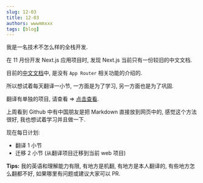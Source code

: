```yaml
---
slug: 12-03
title: 12-03
authors: wwwmmxxx
tags: [blog]
---
```


我是一名技术不怎么样的全栈开发.

在 11 月份开发 Next.js 应用项目时, 发现 Next.js 当前只有一份较旧的中文文档.

目前的[中文文档](https://www.nextjs.cn/docs/getting-started)中, 是没有 `App Router` 相关功能的介绍的.

所以想试着每天翻译一小节, 一方面是为了学习, 另一方面也是为了巩固.

翻译有单独的项目, 请查看 => [点击查看](https://github.com/Wwwmmxxx/nextjs-doc-cn).

上周看到 Github 中有中国朋友是把 Markdown 直接放到网页中的, 感觉这个方法很好, 我也想试着学习并且做一下.

现在每日计划:

- 翻译 1 小节
- 迁移 2 小节 (从翻译项目迁移到当前 web 项目)

**Tips:** 我的英语和理解能力有限, 有地方是机翻, 有地方是本人翻译的, 有些地方怎么翻都不好, 如果哪里有问题或建议大家可以 PR.
